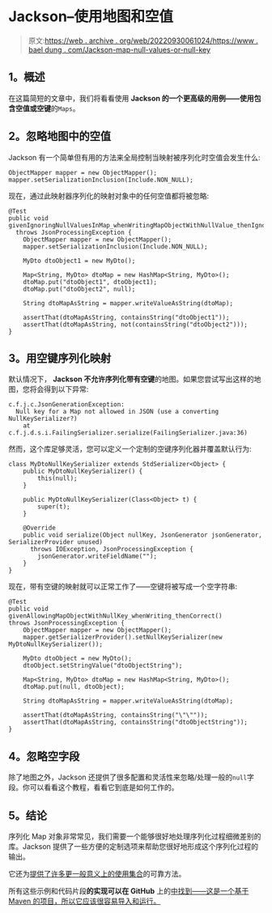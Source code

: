 # Jackson–使用地图和空值

> 原文:[https://web . archive . org/web/20220930061024/https://www . bael dung . com/Jackson-map-null-values-or-null-key](https://web.archive.org/web/20220930061024/https://www.baeldung.com/jackson-map-null-values-or-null-key)

## **1。概述**

在这篇简短的文章中，我们将看看使用 **Jackson 的一个更高级的用例——使用包含空值或空键**的`Maps`。

## **2。忽略地图中的空值**

Jackson 有一个简单但有用的方法来全局控制当映射被序列化时空值会发生什么:

```
ObjectMapper mapper = new ObjectMapper();
mapper.setSerializationInclusion(Include.NON_NULL);
```

现在，通过此映射器序列化的映射对象中的任何空值都将被忽略:

```
@Test
public void givenIgnoringNullValuesInMap_whenWritingMapObjectWithNullValue_thenIgnored() 
  throws JsonProcessingException {
    ObjectMapper mapper = new ObjectMapper();
    mapper.setSerializationInclusion(Include.NON_NULL);

    MyDto dtoObject1 = new MyDto();

    Map<String, MyDto> dtoMap = new HashMap<String, MyDto>();
    dtoMap.put("dtoObject1", dtoObject1);
    dtoMap.put("dtoObject2", null);

    String dtoMapAsString = mapper.writeValueAsString(dtoMap);

    assertThat(dtoMapAsString, containsString("dtoObject1"));
    assertThat(dtoMapAsString, not(containsString("dtoObject2")));
}
```

## **3。用空键序列化映射**

默认情况下， **Jackson 不允许序列化带有空键**的地图。如果您尝试写出这样的地图，您将会得到以下异常:

```
c.f.j.c.JsonGenerationException: 
  Null key for a Map not allowed in JSON (use a converting NullKeySerializer?)
    at c.f.j.d.s.i.FailingSerializer.serialize(FailingSerializer.java:36)
```

然而，这个库足够灵活，您可以定义一个定制的空键序列化器并覆盖默认行为:

```
class MyDtoNullKeySerializer extends StdSerializer<Object> {
    public MyDtoNullKeySerializer() {
        this(null);
    }

    public MyDtoNullKeySerializer(Class<Object> t) {
        super(t);
    }

    @Override
    public void serialize(Object nullKey, JsonGenerator jsonGenerator, SerializerProvider unused) 
      throws IOException, JsonProcessingException {
        jsonGenerator.writeFieldName("");
    }
}
```

现在，带有空键的映射就可以正常工作了——空键将被写成一个空字符串:

```
@Test
public void givenAllowingMapObjectWithNullKey_whenWriting_thenCorrect() 
throws JsonProcessingException {
    ObjectMapper mapper = new ObjectMapper();
    mapper.getSerializerProvider().setNullKeySerializer(new MyDtoNullKeySerializer());

    MyDto dtoObject = new MyDto();
    dtoObject.setStringValue("dtoObjectString");

    Map<String, MyDto> dtoMap = new HashMap<String, MyDto>();
    dtoMap.put(null, dtoObject);

    String dtoMapAsString = mapper.writeValueAsString(dtoMap);

    assertThat(dtoMapAsString, containsString("\"\""));
    assertThat(dtoMapAsString, containsString("dtoObjectString"));
}
```

## **4。忽略空字段**

除了地图之外，Jackson 还提供了很多配置和灵活性来忽略/处理一般的`null`字段。你可以看看这个教程，看看它到底是如何工作的。

## **5。结论**

序列化 Map 对象非常常见，我们需要一个能够很好地处理序列化过程细微差别的库。Jackson 提供了一些方便的定制选项来帮助您很好地形成这个序列化过程的输出。

它还为[提供了许多更一般意义上的使用集合](/web/20220127172631/https://www.baeldung.com/jackson-collection-array)的可靠方法。

所有这些示例和代码片段**的实现可以在 GitHub** 上的[中找到——这是一个基于 Maven 的项目，所以它应该很容易导入和运行。](https://web.archive.org/web/20220127172631/https://github.com/eugenp/tutorials/tree/master/jackson-modules/jackson-conversions#readme "Github Project covering all Jackson examples")